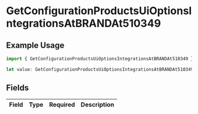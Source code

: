 # GetConfigurationProductsUiOptionsIntegrationsAtBRANDAt510349

## Example Usage

```typescript
import { GetConfigurationProductsUiOptionsIntegrationsAtBRANDAt510349 } from "@vercel/sdk/models/getconfigurationproductsop.js";

let value: GetConfigurationProductsUiOptionsIntegrationsAtBRANDAt510349 = {};
```

## Fields

| Field       | Type        | Required    | Description |
| ----------- | ----------- | ----------- | ----------- |